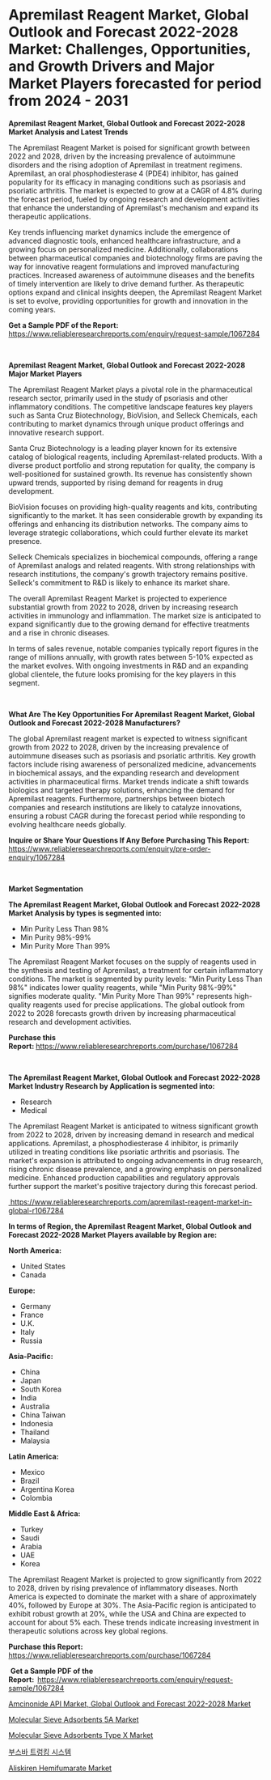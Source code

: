 <p><h1>Apremilast Reagent Market, Global Outlook and Forecast 2022-2028 Market: Challenges, Opportunities, and Growth Drivers and Major Market Players forecasted for period from 2024 - 2031</h1></p><p><strong>Apremilast Reagent Market, Global Outlook and Forecast 2022-2028 Market Analysis and Latest Trends</strong></p>
<p><p>The Apremilast Reagent Market is poised for significant growth between 2022 and 2028, driven by the increasing prevalence of autoimmune disorders and the rising adoption of Apremilast in treatment regimens. Apremilast, an oral phosphodiesterase 4 (PDE4) inhibitor, has gained popularity for its efficacy in managing conditions such as psoriasis and psoriatic arthritis. The market is expected to grow at a CAGR of 4.8% during the forecast period, fueled by ongoing research and development activities that enhance the understanding of Apremilast's mechanism and expand its therapeutic applications.</p><p>Key trends influencing market dynamics include the emergence of advanced diagnostic tools, enhanced healthcare infrastructure, and a growing focus on personalized medicine. Additionally, collaborations between pharmaceutical companies and biotechnology firms are paving the way for innovative reagent formulations and improved manufacturing practices. Increased awareness of autoimmune diseases and the benefits of timely intervention are likely to drive demand further. As therapeutic options expand and clinical insights deepen, the Apremilast Reagent Market is set to evolve, providing opportunities for growth and innovation in the coming years.</p></p>
<p><strong>Get a Sample PDF of the Report:&nbsp;</strong> <a href="https://www.reliableresearchreports.com/enquiry/request-sample/1067284">https://www.reliableresearchreports.com/enquiry/request-sample/1067284</a></p>
<p>&nbsp;</p>
<p><strong>Apremilast Reagent Market, Global Outlook and Forecast 2022-2028 Major Market Players</strong></p>
<p><p>The Apremilast Reagent Market plays a pivotal role in the pharmaceutical research sector, primarily used in the study of psoriasis and other inflammatory conditions. The competitive landscape features key players such as Santa Cruz Biotechnology, BioVision, and Selleck Chemicals, each contributing to market dynamics through unique product offerings and innovative research support.</p><p>Santa Cruz Biotechnology is a leading player known for its extensive catalog of biological reagents, including Apremilast-related products. With a diverse product portfolio and strong reputation for quality, the company is well-positioned for sustained growth. Its revenue has consistently shown upward trends, supported by rising demand for reagents in drug development.</p><p>BioVision focuses on providing high-quality reagents and kits, contributing significantly to the market. It has seen considerable growth by expanding its offerings and enhancing its distribution networks. The company aims to leverage strategic collaborations, which could further elevate its market presence.</p><p>Selleck Chemicals specializes in biochemical compounds, offering a range of Apremilast analogs and related reagents. With strong relationships with research institutions, the company's growth trajectory remains positive. Selleck's commitment to R&D is likely to enhance its market share.</p><p>The overall Apremilast Reagent Market is projected to experience substantial growth from 2022 to 2028, driven by increasing research activities in immunology and inflammation. The market size is anticipated to expand significantly due to the growing demand for effective treatments and a rise in chronic diseases.</p><p>In terms of sales revenue, notable companies typically report figures in the range of millions annually, with growth rates between 5-10% expected as the market evolves. With ongoing investments in R&D and an expanding global clientele, the future looks promising for the key players in this segment.</p></p>
<p>&nbsp;</p>
<p><strong>What Are The Key Opportunities For Apremilast Reagent Market, Global Outlook and Forecast 2022-2028 Manufacturers?</strong></p>
<p><p>The global Apremilast reagent market is expected to witness significant growth from 2022 to 2028, driven by the increasing prevalence of autoimmune diseases such as psoriasis and psoriatic arthritis. Key growth factors include rising awareness of personalized medicine, advancements in biochemical assays, and the expanding research and development activities in pharmaceutical firms. Market trends indicate a shift towards biologics and targeted therapy solutions, enhancing the demand for Apremilast reagents. Furthermore, partnerships between biotech companies and research institutions are likely to catalyze innovations, ensuring a robust CAGR during the forecast period while responding to evolving healthcare needs globally.</p></p>
<p><strong>Inquire or Share Your Questions If Any Before Purchasing This Report:</strong> <a href="https://www.reliableresearchreports.com/enquiry/pre-order-enquiry/1067284">https://www.reliableresearchreports.com/enquiry/pre-order-enquiry/1067284</a></p>
<p>&nbsp;</p>
<p><strong>Market Segmentation</strong></p>
<p><strong>The Apremilast Reagent Market, Global Outlook and Forecast 2022-2028 Market Analysis by types is segmented into:</strong></p>
<p><ul><li>Min Purity Less Than 98%</li><li>Min Purity 98%-99%</li><li>Min Purity More Than 99%</li></ul></p>
<p><p>The Apremilast Reagent Market focuses on the supply of reagents used in the synthesis and testing of Apremilast, a treatment for certain inflammatory conditions. The market is segmented by purity levels: "Min Purity Less Than 98%" indicates lower quality reagents, while "Min Purity 98%-99%" signifies moderate quality. "Min Purity More Than 99%" represents high-quality reagents used for precise applications. The global outlook from 2022 to 2028 forecasts growth driven by increasing pharmaceutical research and development activities.</p></p>
<p><strong>Purchase this Report:&nbsp;</strong><a href="https://www.reliableresearchreports.com/purchase/1067284">https://www.reliableresearchreports.com/purchase/1067284</a></p>
<p>&nbsp;</p>
<p><strong>The Apremilast Reagent Market, Global Outlook and Forecast 2022-2028 Market Industry Research by Application is segmented into:</strong></p>
<p><ul><li>Research</li><li>Medical</li></ul></p>
<p><p>The Apremilast Reagent Market is anticipated to witness significant growth from 2022 to 2028, driven by increasing demand in research and medical applications. Apremilast, a phosphodiesterase 4 inhibitor, is primarily utilized in treating conditions like psoriatic arthritis and psoriasis. The market's expansion is attributed to ongoing advancements in drug research, rising chronic disease prevalence, and a growing emphasis on personalized medicine. Enhanced production capabilities and regulatory approvals further support the market's positive trajectory during this forecast period.</p></p>
<p><a href="https://www.reliableresearchreports.com/apremilast-reagent-market-in-global-r1067284">&nbsp;https://www.reliableresearchreports.com/apremilast-reagent-market-in-global-r1067284</a></p>
<p><strong>In terms of Region, the Apremilast Reagent Market, Global Outlook and Forecast 2022-2028 Market Players available by Region are:</strong></p>
<p>
    <p> <strong> North America: </strong>
        <ul>
            <li>United States</li>
            <li>Canada</li>
        </ul>
        </p> 
    <p> <strong> Europe: </strong>
        <ul>
            <li>Germany</li>
            <li>France</li>
            <li>U.K.</li>
            <li>Italy</li>
            <li>Russia</li>
        </ul>
        </p> 
    <p> <strong> Asia-Pacific: </strong>
        <ul>
            <li>China</li>
            <li>Japan</li>
            <li>South Korea</li>
            <li>India</li>
            <li>Australia</li>
            <li>China Taiwan</li>
            <li>Indonesia</li>
            <li>Thailand</li>
            <li>Malaysia</li>
        </ul>
        </p> 
    <p> <strong> Latin America: </strong>
        <ul>
            <li>Mexico</li>
            <li>Brazil</li>
            <li>Argentina Korea</li>
            <li>Colombia</li>
        </ul>
        </p> 
    <p> <strong> Middle East & Africa: </strong>
        <ul>
            <li>Turkey</li>
            <li>Saudi</li>
            <li>Arabia</li>
            <li>UAE</li>
            <li>Korea</li>
        </ul>
    </p>
    </p>
<p><p>The Apremilast Reagent Market is projected to grow significantly from 2022 to 2028, driven by rising prevalence of inflammatory diseases. North America is expected to dominate the market with a share of approximately 40%, followed by Europe at 30%. The Asia-Pacific region is anticipated to exhibit robust growth at 20%, while the USA and China are expected to account for about 5% each. These trends indicate increasing investment in therapeutic solutions across key global regions.</p></p>
<p><strong>Purchase this Report: </strong><a href="https://www.reliableresearchreports.com/purchase/1067284">https://www.reliableresearchreports.com/purchase/1067284</a></p>
<p>&nbsp;<strong>Get a Sample PDF of the Report:&nbsp;&nbsp;</strong><a href="https://www.reliableresearchreports.com/enquiry/request-sample/1067284">https://www.reliableresearchreports.com/enquiry/request-sample/1067284</a></p>
<p><strong></strong></p>
<p><p><a href="https://github.com/indrystar/Market-Research-Report-List-4/blob/main/amcinonide-api-market-global-outlook-and-forecast-2022-2028-market.md">Amcinonide API Market, Global Outlook and Forecast 2022-2028 Market</a></p><p><a href="https://issuu.com/reportprime-2/docs/molecular-sieve-adsorbents-5a-marke_1554b6994da2c1">Molecular Sieve Adsorbents 5A Market</a></p><p><a href="https://issuu.com/reportprime-2/docs/molecular-sieve-adsorbents-type-x-m_5b57c45a3a4cbd">Molecular Sieve Adsorbents Type X Market</a></p><p><a href="https://medium.com/@percymckty3ytenzie89676/%EC%A0%84%EB%9E%B5%EC%A0%81-%EC%8B%9C%EC%9E%A5-%ED%86%B5%EC%B0%B0%EB%A0%A5-%EA%B8%80%EB%A1%9C%EB%B2%8C-%EB%B2%84%EC%8A%A4%EB%B0%94-%ED%8A%B8%EB%A0%81%ED%82%B9-%EC%8B%9C%EC%8A%A4%ED%85%9C-%EC%8B%9C%EC%9E%A5-2024-2031-7cc043d2619d">부스바 트렁킹 시스템</a></p><p><a href="https://medium.com/@caleighconn1938/emerging-trends-in-aliskiren-hemifumarate-market-global-outlook-and-future-prospects-from-2024-7abf8430d5f8?postPublishedType=initial">Aliskiren Hemifumarate Market</a></p></p>